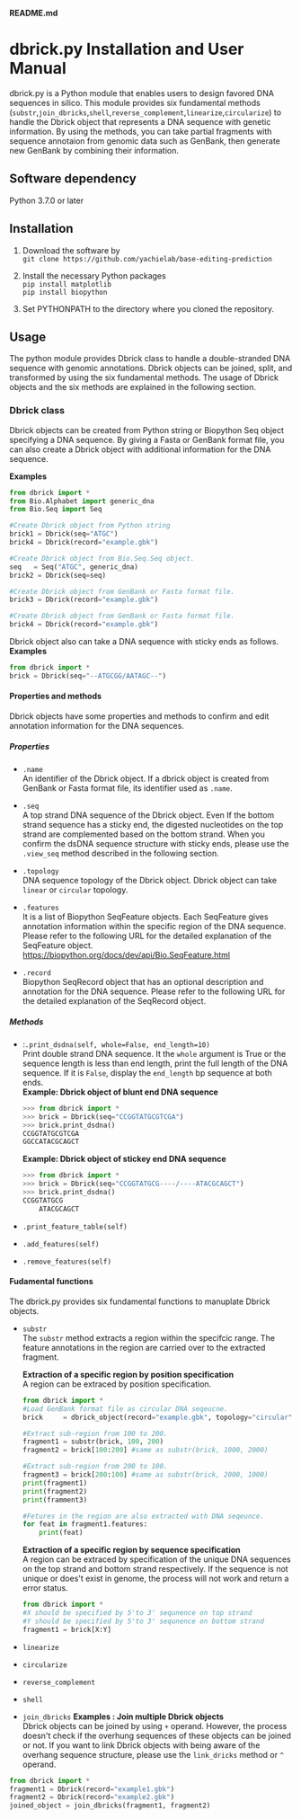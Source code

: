 **README.md**

# dbrick.py Installation and User Manual
dbrick.py is a Python module that enables users to design favored DNA sequences in silico. This module provides six fundamental methods (`substr`,`join_dbricks`,`shell`,`reverse_complement`,`linearize`,`circularize`) to handle the Dbrick object that represents a DNA sequence with genetic information.
By using the methods, you can take partial fragments with sequence annotaion from genomic data such as GenBank, then generate new GenBank by combining their information. 

## Software dependency
Python 3.7.0 or later

## Installation
1. Download the software by  
   `git clone https://github.com/yachielab/base-editing-prediction`

2. Install the necessary Python packages  
   ``pip install matplotlib``  
   ``pip install biopython``

3. Set PYTHONPATH to the directory where you cloned the repository.

## Usage
The python module provides Dbrick class to handle a double-stranded DNA sequence with genomic annotations. Dbrick objects can be joined, split, and transformed by using the six fundamental methods. The usage of Dbrick objects and the six methods are explained in the following section. 

### Dbrick class
Dbrick objects can be created from Python string or Biopython Seq object specifying a DNA sequence. By giving a Fasta or GenBank format file, you can also create a Dbrick object with additional information for the DNA sequence.

**Examples** 
```Python
from dbrick import *
from Bio.Alphabet import generic_dna
from Bio.Seq import Seq

#Create Dbrick object from Python string
brick1 = Dbrick(seq="ATGC")
brick4 = Dbrick(record="example.gbk")

#Create Dbrick object from Bio.Seq.Seq object.  
seq   = Seq("ATGC", generic_dna)
brick2 = Dbrick(seq=seq)

#Create Dbrick object from GenBank or Fasta format file.  
brick3 = Dbrick(record="example.gbk")

#Create Dbrick object from GenBank or Fasta format file.  
brick4 = Dbrick(record="example.gbk")
```

Dbrick object also can take a DNA sequence with sticky ends as follows. 
**Examples** 
```Python
from dbrick import *
brick = Dbrick(seq="--ATGCGG/AATAGC--")
```



#### Properties and methods

Dbrick objects have some properties and methods to confirm and edit annotation information for the DNA sequences.  

##### Properties 

- `.name`   
An identifier of the Dbrick object. If a dbrick object is created from GenBank or Fasta format file, its identifier used as `.name`. 

- `.seq`  
A top strand DNA sequence of the Dbrick object. Even If the bottom strand sequence has a sticky end, the digested nucleotides on the top strand are complemented based on the bottom strand. When you confirm the dsDNA sequence structure with sticky ends, please use the `.view_seq` method described in the following section.
  
- `.topology`  
DNA sequence topology of the Dbrick object. Dbrick object can take `linear` or `circular` topology.

- `.features`  
It is a list of Biopython SeqFeature objects. Each SeqFeature gives annotation information within the specific region of the DNA sequence. Please refer to the following URL for the detailed explanation of the SeqFeature object. 
https://biopython.org/docs/dev/api/Bio.SeqFeature.html

- `.record`  
Biopython SeqRecord object that has an optional description and annotation for the DNA sequence. Please refer to the following URL for the detailed explanation of the SeqRecord object.



##### Methods

- :`.print_dsdna(self, whole=False, end_length=10)`  
Print double strand DNA sequence. It the `whole` argument is True or the sequence length is less than end length, print the full length of the DNA sequence. If it is `False`, display the `end_length` bp sequence at both ends.   
    **Example: Dbrick object of blunt end DNA sequence**  
  
    ```Python
    >>> from dbrick import *
    >>> brick = Dbrick(seq="CCGGTATGCGTCGA")
    >>> brick.print_dsdna()
    CCGGTATGCGTCGA
    GGCCATACGCAGCT
    ```

  
    **Example: Dbrick object of stickey end DNA sequence**    
    ```python
    >>> from dbrick import *
    >>> brick = Dbrick(seq="CCGGTATGCG----/----ATACGCAGCT")
    >>> brick.print_dsdna()
    CCGGTATGCG
        ATACGCAGCT
    ```

- `.print_feature_table(self)`

- `.add_features(self)`

- `.remove_features(self)`

  

#### Fudamental functions
The dbrick.py provides six fundamental functions to manuplate Dbrick objects. 

- `substr`  
 The `substr` method extracts a region within the specifcic range. The feature annotations in the region are carried over to the extracted fragment.  

    **Extraction of a specific region by position specification**  
    A region can be extraced by position specification. 

    ```Python
    from dbrick import *
    #Load GenBank format file as circular DNA seqeucne.
    brick     = dbrick_object(record="example.gbk", topology="circular")

    #Extract sub-region from 100 to 200.
    fragment1 = substr(brick, 100, 200)
    fragment2 = brick[100:200] #same as substr(brick, 1000, 2000)

    #Extract sub-region from 200 to 100.
    fragment3 = brick[200:100] #same as substr(brick, 2000, 1000)
    print(fragment1)
    print(fragment2)
    print(framment3)

    #Fetures in the region are also extracted with DNA seqeunce. 
    for feat in fragment1.features:
        print(feat)
    ```

    **Extraction of a specific region by sequence specification**  
    A region can be extraced by specification of the unique DNA sequences on the top strand and bottom strand respectively. If the sequence is not unique or does't exist in genome, the process will not work and return a error status.  

    ```Python
    from dbrick import *
    #X should be specified by 5'to 3' sequnence on top strand
    #Y should be specified by 5'to 3' sequnence on bottom strand
    fragment1 = brick[X:Y]  
    ```
- `linearize`

- `circularize`

- `reverse_complement`

- `shell`

- `join_dbricks`
**Examples : Join multiple Dbrick objects**  
Dbrick objects can be joined by using  `+` operand. However, the process doesn't check if the overhung sequences of these objects can be joined or not. If you want to link Dbrick objects with being aware of the overhang sequence structure, please use the `link_dricks` method or `^` operand. 

```Python
from dbrick import *
fragment1 = Dbrick(record="example1.gbk")
fragment2 = Dbrick(record="example2.gbk")
joined_object = join_dbricks(fragment1, fragment2)
```







